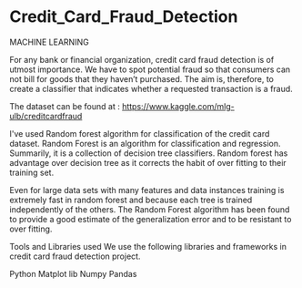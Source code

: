# Credit_Card_Fraud_Detection
MACHINE LEARNING

For any bank or financial organization, credit card fraud detection is of utmost importance. 
We have to spot potential fraud so that consumers can not bill for goods that they haven’t purchased. 
The aim is, therefore, to create a classifier that indicates whether a requested transaction is a fraud.

The dataset can be found at : https://www.kaggle.com/mlg-ulb/creditcardfraud

I've used Random forest algorithm for classification of the credit card dataset.
Random Forest is an algorithm for classification and regression. Summarily, it is a collection of decision tree classifiers.
Random forest has advantage over decision tree as it corrects the habit of over fitting to their training set.

Even for large data sets with many features and data instances training is extremely fast in random forest and because each tree is trained independently of the others. The Random Forest algorithm has been found to provide a good estimate of the generalization error and to be resistant to over fitting.

Tools and Libraries used
We use the following libraries and frameworks in credit card fraud detection project.

Python 
Matplot lib
Numpy 
Pandas

